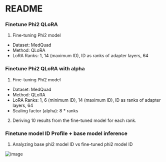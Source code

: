 # README
### Finetune Phi2 QLoRA
1. Fine-tuning Phi2 model
  - Dataset: MedQuad
  - Method: QLoRA
  - LoRA Ranks: 1, 14 (maximum ID), ID as ranks of adapter layers, 64

### Finetune Phi2 QLoRA with alpha
1. Fine-tuning Phi2 model
  - Dataset: MedQuad
  - Method: QLoRA
  - LoRA Ranks: 1, 6 (minimum ID), 14 (maximum ID), ID as ranks of adapter layers, 64
  - Scaling factor (alpha): 8 * ranks
2. Deriving 10 results from the fine-tuned model for each rank.

### Finetune model ID Profile + base model inference
1. Analyzing base phi2 model ID vs fine-tuned phi2 model ID

![image](https://github.com/abdessalam-eddib/llm_experiments/assets/72447002/ac5b67c4-a23c-48f8-8f64-fca5807262db)
